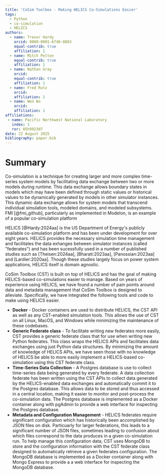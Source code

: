 ```yaml
---
title: 'CoSim Toolbox - Making HELICS Co-Simulations Easier'
tags:
  - Python
  - co-simulation
  - HELICS
authors:
  - name: Trevor Hardy
    orcid: 0000-0001-6748-8803
    equal-contrib: true
    affiliation: 1
  - name: Mitch Pelton
    equal-contrib: true
    affiliation: 1
  - name: Nathan Gray
    orcid: 
    equal-contrib: true
    affiliation: 1
  - name: Fred Rutz
    orcid: 
    affiliation: 1
  - name: Wen Bo
    orcid: 
    affiliation: 1
affiliations:
 - name: Pacific Northwest National Laboratory
   index: 1
   ror: 05h992307
date: 22 August 2025
bibliography: paper.bib
---
```


# Summary
Co-simulation is a technique for creating larger and more complex time-series system models by facilitating data exchange between two or more models during runtime. This data exchange allows boundary states in models which may have been defined through static values or historical values to be dynamically generated by models in other simulator instances. This dynamic data exchange allows for system models that transcend individual simulation tools, modeled domains, and modeled subsystems. FMI [@fmi_github], particularly as implemented in Modelon, is an example of a popular co-simulation platform

HELICS [@Hardy:2024aa] is the US Department of Energy's publicly available co-simulation platform and has been under development for over eight years. HELICS provides the necessary simulation time management and facilitates the data exhanges between simulator instances (called "federates") and has been sucessfully used in a number of published studies such as [Theisen:2024aa], [Bharati:2023aa], [Panossian:2023aa] and [Lardier:2020aa]. Though these studies largely focus on power system applications, HELICS itself is domain agnostic.

CoSim Toolbox (CST) is built on top of HELICS and has the goal of making HELICS-based co-simulations easier to manage. Based on years of experience using HELICS, we have found a number of pain points around data and metadata management that CoSim Toolbox is designed to alleviate. Specifically, we have integrated the following tools and code to make using HELICS easier.

- **Docker** - Docker containers are used to distribute HELICS, the CST API as well as any CST-enabled simulation tools. This allows the use of CST on all Linux, MacOS, and Windows while minimizing the maintenance of these codebases.
- **Generic Federate class** - To facilitate writing new federates more easily, CST provides a generic federate class that for use when writing new Python federates. This class wraps the HELICS APIs and facilitates data exchanges using just Python data structures. By minimizing the amount of knowledge of HELICS APIs, we have seen those with no knowledge of HELICS be able to more easily implement a HELICS-based co-simulation using this CST federate class.
- **Time-Series Data Collection** - A Postgres database is use to collect time-series data being generated by every federate. A data collection federate has been written using the CST APIs to collect data generated by the HELICS-enabled data exchanges and automatically commit it to the Postgres database. This allows data to be stored and thus accessed in a central location, making it easier to monitor and post-process the co-simulation data. The Postgres database is implemented as a Docker container along with pgAdmin to provide a web interface for inspecting the Postgres database.
- **Metadata and Configuration Management** - HELICS federates require significant configuration which has historically been accomplished by JSON files on disk. Particuarly for larger federations, this leads to a significant number of JSON files, sometimes leading to confusion about which files correspond to the data produces in a given co-simulation run. To help manage this configuration data, CST uses MongoDB to store and the configuration information with the CST federate class designed to automatically retrieve a given federates configuration. The MongoDB database is implemented as a Docker container along with Mongo Express to provide a a web interface for inspecting the MongoDB database.